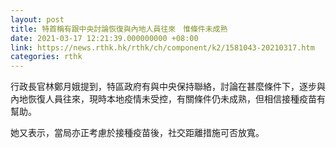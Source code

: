 ```yaml
---
layout: post
title: 特首稱有跟中央討論恢復與內地人員往來　惟條件未成熟
date: 2021-03-17 12:21:39.000000000 +08:00
link: https://news.rthk.hk/rthk/ch/component/k2/1581043-20210317.htm
categories: rthk
---
```


行政長官林鄭月娥提到，特區政府有與中央保持聯絡，討論在甚麼條件下，逐步與內地恢復人員往來，現時本地疫情未受控，有關條件仍未成熟，但相信接種疫苗有幫助。

她又表示，當局亦正考慮於接種疫苗後，社交距離措施可否放寬。
